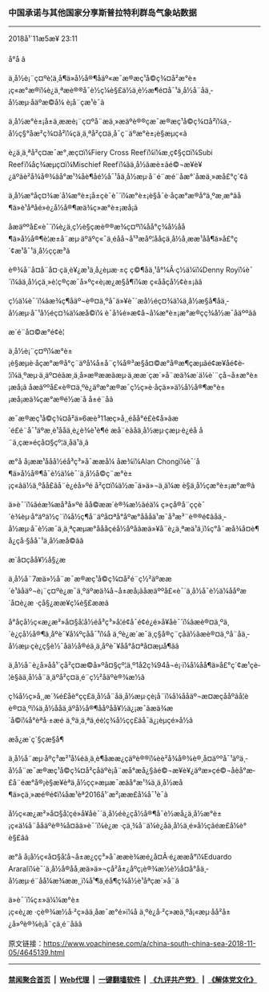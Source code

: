 ### 中国承诺与其他国家分享斯普拉特利群岛气象站数据
------------------------

<div class="published">
 <span class="date" title="ä¸­å½æ¶é´">
  <time datetime="2018-11-05T23:11:06+08:00">
   2018å¹´11æ5æ¥ 23:11
  </time>
 </span>
</div>
<br/>
<div class="wsw">
 <span class="dateline">
  å°å â
 </span>
 <div>
  <p paraeid="{44e51769-2285-4593-8dc0-9d64e051582e}{53}" paraid="460164463">
   ä¸­å½è¡¨ç¤ºè¦ä¸å¶ä»å½å®¶åäº«æ¯æ®æç¹å©ç¾¤å²æ°è±¡ç«æ°æ®ï¼è¿ä¸ªæè®®å¯è½ç¼è§£ä½ä¸è½æ¶é¤å¯¹ä¸­å½å¨åä¸­å½æµ·åäºæ©å¼ è¡å¨çæ¹è¯ã
  </p>
  <p paraeid="{44e51769-2285-4593-8dc0-9d64e051582e}{53}" paraid="460164463">
   ä¸­å½æ°è±¡å±ä¸ææè¡¨ç¤ºå¨æä¸»æäºè®®çæ¯æ®æç¹å©ç¾¤å²ï¼ä¸­å½ç§°åæ²ç¾¤å²ï¼çä¸ä¸ªå²ç¤ä¸å¯ç¨äºæ°è±¡è§æµç«ã
  </p>
 </div>
 <div>
  <p paraeid="{44e51769-2285-4593-8dc0-9d64e051582e}{99}" paraid="847751056">
   è¿ä¸ä¸ªå²ç¤æ¯æ°¸æç¤ï¼Fiery Cross Reefï¼ï¼æ¸ç¢§ç¤ï¼Subi Reefï¼åç¾æµç¤ï¼Mischief Reefï¼ãä¸­å½ãæè±ãé©¬æ¥è¥¿äºãè²å¾å®¾ãå°æ¹¾åè¶åé½å¯¹åä¸­å½æµ·å¨é¨æé¨åæ°´åæä¸»æå£°ç´¢ã
  </p>
  <p paraeid="{44e51769-2285-4593-8dc0-9d64e051582e}{119}" paraid="1374935682">
   ä¸­å½æ°åç¤¾æ´å¼æ°è±¡å±çè¯è¯´ï¼æ°è±¡è§å¯è·åçæ°æ®å°ä¸ºæ¸æ°ãå¶ä»è¹åªåé»è¿å½å®¶æä¾ç»æ°è±¡æå¡ã
  </p>
  <p paraeid="{44e51769-2285-4593-8dc0-9d64e051582e}{145}" paraid="552016396">
   åæäººå£«è¯´ï¼è¿ä¸ç½è§çæè®®æ¾ç¤ºï¼åå°ç¾å½åå¶ä»å½å®¶è¦æ±å¨æµ·äºäºç«¯ä¸­éåå¬å¹³æåº¦ååçä¸­å½å¸ææ¹åå¶ä»å£°ç´¢æ¹å¯¹ä¸­å½ççæ³ã
  </p>
  <p paraeid="{44e51769-2285-4593-8dc0-9d64e051582e}{145}" paraid="552016396">
   è®¾å¨å¤å¨å¤·çä¸è¥¿æ¹ä¸­å¿èµæ·±ç ç©¶åä¸¹å°¼Â·ç½ä¼ï¼Denny Royï¼è¯´ï¼âä¸­å½çä¸»è¦ç®çæ¯å»ºç«è¡æ¿æ§å¶ï¼æ ç«ååçå½¢è±¡ãâ
  </p>
 </div>
 <div>
  <div>
   <p paraeid="{44e51769-2285-4593-8dc0-9d64e051582e}{217}" paraid="106920232">
    ç½ä¼è¯´ï¼âæ¾ç¶åäº¬è®¤ä¸ºå¯ä»¥è¯´æå½éç¤¾ä¼ä¸­å½æ§å¶åä¸­å½æµ·å¯¹å½éç¤¾ä¼æå©ï¼ è¯å¾é»æ­¢å¬å¼æ°è±¡æ°æ®çç¾å½æ¯åäººãâ
   </p>
   <p paraeid="{44e51769-2285-4593-8dc0-9d64e051582e}{217}" paraid="106920232">
    æ´é¨å¤©æ°é¢è­¦
   </p>
  </div>
  <div>
   <p paraeid="{44e51769-2285-4593-8dc0-9d64e051582e}{227}" paraid="272426706">
    ä¸­å½è¡¨ç¤ºï¼æ°è±¡è§æµè·åçæ°æ®å°ç¨äºå¼å±å¨ç¾å®³æ§å¤©æ°å®æ¶çæµãé¢æ¥åé¢è­¦ï¼ä¸ºæµ·ä¸äº¤éãæ¸ä¸å»æ®ææãæµ·ä¸ææ´ç­æ´»å¨æä¾æ´ä¼è´¨çå¬å±æ°è±¡æå¡ã åæäººå£«è®¤ä¸ºè¿äºæ°æ®æ¯ç½ç»è·åçä»»ä½å½å®¶æ°è±¡æå¡æä¾çæ°æ®é½æ´å å±é¨åã
   </p>
  </div>
  <div>
   <p paraeid="{143b0639-ba96-4709-b11a-f84dc574bffe}{40}" paraid="1025366018">
    æ¯æ®æç¹å©ç¾¤å²ä»6æè³11æç»å¸¸é­åå°é£è¢­å»ãæ´é£é¨å¯¹äºæ¸è¹ååä¸è¿è¾è¹è¶é æå¨èãåä¸­å½æµ·çæµ·è¿éå å¨ä¸çæ»éçå¤§çº¦ä¸åä¹ä¸ã
   </p>
  </div>
  <div>
   <p paraeid="{143b0639-ba96-4709-b11a-f84dc574bffe}{72}" paraid="1754769396">
    æ°å å¡ææ¹ååå½éå³ç³»å¯ææå¼ åæ¾ï¼Alan Chongï¼è¯´å¶ä»å½å®¶å¯è½ä¼è¯´ä¸­å½å©ç¨æ°è±¡ç«âä½ä¸ºåå£âå¨è¿éå»ºé å²ç¤ï¼ä½æ¯ä»ä»¬ä¸ä¼æ è§ä¸­å½çæ°è±¡æ°æ®ã
   </p>
  </div>
  <div>
   <p paraeid="{143b0639-ba96-4709-b11a-f84dc574bffe}{138}" paraid="115661995">
    ä»è¯´ï¼âéæ¾æå³å»ºé åå©ææ´è®¾æ½ãéä¼ ç»çå®å¨ç­ç­è¯´è¾èµ·å°äºä½ç¨ï¼å½ç¶å¨äºå¤ªå°åºæ°åååä¹æ¯å³æ³¨è®®é¢ãåä¸­å½æµ·å¯è½æ¯ä¸ä¸ªçæµæ°åååçéå½åºåãæä»¥å¨è¿ä¸ªæä¹ä¸ï¼ç°å¨æå¾å¤è¶å¿çå·§åå¯¹ä¸­å½æå©ãâ
   </p>
   <div>
    <p paraeid="{143b0639-ba96-4709-b11a-f84dc574bffe}{158}" paraid="1750901466">
     æ´å¤çåå¥½å§¿æ
    </p>
   </div>
   <div>
    <p paraeid="{143b0639-ba96-4709-b11a-f84dc574bffe}{184}" paraid="482617963">
     ä¸­å½å¨7æä»½å¨æ¯æ®æç¹å©ç¾¤å²é¨ç½²äºææ´è¹ãåäº¬è¡¨ç¤ºè¿æ¯ä¸ºäºæä¾å¬å±æå¡ãåæäººå£«è¯´ä¸­å½å¯è½ä¼ååºæ´å¤è¿æ ·çå§¿ææ¥ç¼è§£ææã
    </p>
    <p paraeid="{143b0639-ba96-4709-b11a-f84dc574bffe}{244}" paraid="90997134">
     å°åçå½ç«æ¿æ²»å¤§å­¦å½éå³ç³»å­¦é¢å¯é¢é¿é»å¥åè¯´ï¼âæè®¤ä¸ºä¸´è¿çå½å®¶ä¸åºè¯¥å¼ºçåå¯¹ï¼å ä¸ºè¿æ´æ¯ä¸ç§å®ç¨çåä½ãæè®¤ä¸ºå¨åä¸­å½æµ·çè¿ç§è½¯åä½å®éä¸ä¸åºè¯¥åå°å¤ªå¤æµå¶ãâ
    </p>
    <p paraeid="{ba27656e-0c7b-4d05-a7d5-4d24e4765e26}{23}" paraid="1623236958">
     ä¸­å½å¨è¿å»åå¹´çå²ç¤æ©å»ºå¤§çº¦ä¸º1å2ç¾94å¬é¡·ï¼å¼åå¶ä»å£°ç´¢æ¹çè­¦è§ãä¸­å½å¨ä¸äºå²ç¤ä¸é¨ç½²åäºè®¾æ½ã
    </p>
    <p paraeid="{ba27656e-0c7b-4d05-a7d5-4d24e4765e26}{45}" paraid="1613434599">
     ç¾å½ç»å¸¸æ´¾é£åè°çç£ä¸­å½å¨åä¸­å½æµ·çè¡å¨ï¼å¼ååäº¬æ¤æçååºãå­¦èè®¤ä¸ºï¼ä¸­å½ååä¸äºå½å®¶ååºåå¥½ä¿¡æ¯ãæä¾æ´å©ï¼å°èªå·±æé ä¸ºä¸ä¸ªä¸éè¦ç¾å½çç£ãå¯ä¿¡èµçé»å½ã
    </p>
    <p paraeid="{ba27656e-0c7b-4d05-a7d5-4d24e4765e26}{45}" paraid="1613434599">
     æå¿æ´ç´§çæ§å¶
    </p>
   </div>
   <div>
    <div>
     <p paraeid="{ba27656e-0c7b-4d05-a7d5-4d24e4765e26}{57}" paraid="968850633">
      ä¸­å½å¨æµ·åºç³æ²¹å¼éä¸ä¸è¶åææ¿çäºè®®ï¼èè²å¾å®¾è®¸å¤äººå¯¹äºä¸­å½å¨æ¯æ®æç¹å©ç¾¤å²çåäºè¡å¨æå°æå¿§ãé©¬æ¥è¥¿äºæ»çé©¬åèå°æ­£å¨éæ°å®¡è§æ¥èªä¸­å½çç»æµæ¯æãå°æ¹¾ä¸ä¸­å½æå¶ä»çä¸»æé®é¢ï¼åæ¹èª2016å¹´æ²¡ææ­£å¼å¯¹è¯ã
     </p>
    </div>
    <div>
     <p paraeid="{ba27656e-0c7b-4d05-a7d5-4d24e4765e26}{71}" paraid="1355963663">
      å½ç«æ¿æ²»å¤§å­¦çé»å¥åè¯´ä¸­å½éè¿çå½å®¶å¯è½æå¿ä¸­å½æ°è±¡ç«ä¼å¨å­åäºè®¾å¤ãä»è¯´ï¼è¿æ ·çä¸¾å¨ä¼è¿åä¸­å½ä¸é»å½çâéæ­£å¼è°è§£âã
     </p>
    </div>
    <div>
     <p paraeid="{ba27656e-0c7b-4d05-a7d5-4d24e4765e26}{121}" paraid="50857597">
      æ°å å¡å½ç«å¤§å­¦å¬å±æ¿ç­ç³»å¯ææè¾æé¿å¤Â·é¿ææå°ï¼Eduardo Araralï¼è¯´ä¸­å½å®åå¸æä»ä»¬çå²å±¿åºç¡è®¾æ½è½å¤å°åä¸­å½æµ·é¨åå¼æ¾ææ¸¸ï¼å¹¶ä¸éå¶ç¾å½è¹åªçæ´»å¨ã
     </p>
     <p paraeid="{ba27656e-0c7b-4d05-a7d5-4d24e4765e26}{121}" paraid="50857597">
      ä»è¯´ï¼ç±»ä¼¼æ°è±¡ç«è¿æ ·çè®¾æ½å·²ç»âä¸åæ¯æ°é»ï¼å ä¸ºè¿å·²ç»æä¸ºå¡«æµ·åå²å±¿å»ºè®¾è¡å¨çä¸é¨åãâ
     </p>
    </div>
   </div>
  </div>
 </div>
</div>

原文链接：https://www.voachinese.com/a/china-south-china-sea-2018-11-05/4645139.html


------------------------
#### [禁闻聚合首页](https://github.com/gfw-breaker/banned-news/blob/master/README.md) &nbsp;|&nbsp; [Web代理](https://github.com/gfw-breaker/open-proxy/blob/master/README.md) &nbsp;|&nbsp;  [一键翻墙软件](https://github.com/gfw-breaker/nogfw/blob/master/README.md) &nbsp;|&nbsp; [《九评共产党》](https://github.com/gfw-breaker/9ping.md/blob/master/README.md#九评之一评共产党是什么) &nbsp;|&nbsp; [《解体党文化》](https://github.com/gfw-breaker/jtdwh.md/blob/master/README.md#绪论)